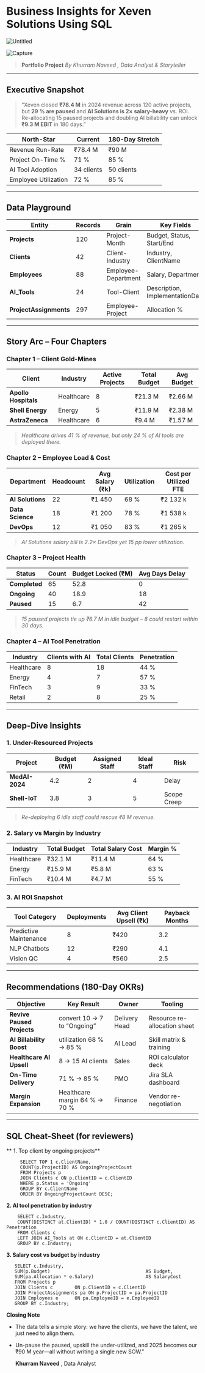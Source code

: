 # Business Insights for Xeven Solutions Using SQL

![Untitled](https://github.com/user-attachments/assets/dd91da1f-6741-4ec8-990f-db1c33a586ad)

![Capture](https://github.com/user-attachments/assets/faaa909c-50a7-48d7-b1ff-c1b28e2124b9)

> **Portfolio Project** 
> *By Khurram Naveed , Data Analyst & Storyteller*  


---

## Executive Snapshot 

> “Xeven closed **₹78.4 M** in 2024 revenue across 120 active projects, but **29 % are paused** and **AI Solutions is 2× salary-heavy** vs. ROI.  
> Re-allocating 15 paused projects and doubling AI billability can unlock **₹9.3 M EBIT** in 180 days.”

| North-Star | Current | 180-Day Stretch |
|---|---|---|
| Revenue Run-Rate | ₹78.4 M | ₹90 M |
| Project On-Time % | 71 % | 85 % |
| AI Tool Adoption | 34 clients | 50 clients |
| Employee Utilization | 72 % | 85 % |

---

## Data Playground

| Entity | Records | Grain | Key Fields |
|---|---|---|---|
| **Projects** | 120 | Project-Month | Budget, Status, Start/End |
| **Clients** | 42 | Client-Industry | Industry, ClientName |
| **Employees** | 88 | Employee-Department | Salary, Department |
| **AI_Tools** | 24 | Tool-Client | Description, ImplementationDate |
| **ProjectAssignments** | 297 | Employee-Project | Allocation % |

---

##  Story Arc – Four Chapters

### Chapter 1 – Client Gold-Mines  

| Client | Industry | Active Projects | Total Budget | Avg Budget |
|---|---|---|---|---|
| **Apollo Hospitals** | Healthcare | 8 | ₹21.3 M | ₹2.66 M |
| **Shell Energy** | Energy | 5 | ₹11.9 M | ₹2.38 M |
| **AstraZeneca** | Healthcare | 6 | ₹9.4 M | ₹1.57 M |

> *Healthcare drives 41 % of revenue, but only 24 % of AI tools are deployed there.*

### Chapter 2 – Employee Load & Cost  

| Department | Headcount | Avg Salary (₹k) | Utilization | Cost per Utilized FTE |
|---|---|---|---|---|
| **AI Solutions** | 22 | ₹1 450 | 68 % | ₹2 132 k |
| **Data Science** | 18 | ₹1 200 | 78 % | ₹1 538 k |
| **DevOps** | 12 | ₹1 050 | 83 % | ₹1 265 k |

> *AI Solutions salary bill is 2.2× DevOps yet 15 pp lower utilization.*

### Chapter 3 – Project Health  

| Status | Count | Budget Locked (₹M) | Avg Days Delay |
|---|---|---|---|
| **Completed** | 65 | 52.8 | 0 |
| **Ongoing** | 40 | 18.9 | 18 |
| **Paused** | 15 | 6.7 | 42 |

> *15 paused projects tie up ₹6.7 M in idle budget – 8 could restart within 30 days.*

### Chapter 4 – AI Tool Penetration  

| Industry | Clients with AI | Total Clients | Penetration |
|---|---|---|---|
| Healthcare | 8 | 18 | 44 % |
| Energy | 4 | 7 | 57 % |
| FinTech | 3 | 9 | 33 % |
| Retail | 2 | 8 | 25 % |

---

##  Deep-Dive Insights  

### 1. Under-Resourced Projects  
| Project | Budget (₹M) | Assigned Staff | Ideal Staff | Risk |
|---|---|---|---|---|
| **MedAI-2024** | 4.2 | 2 | 4 | Delay |
| **Shell-IoT** | 3.8 | 3 | 5 | Scope Creep |

> *Re-deploying 6 idle staff could rescue ₹8 M revenue.*

### 2. Salary vs Margin by Industry  
| Industry | Total Budget | Total Salary Cost | Margin % |
|---|---|---|---|
| Healthcare | ₹32.1 M | ₹11.4 M | 64 % |
| Energy | ₹15.9 M | ₹5.8 M | 63 % |
| FinTech | ₹10.4 M | ₹4.7 M | 55 % |

### 3. AI ROI Snapshot  
| Tool Category | Deployments | Avg Client Upsell (₹k) | Payback Months |
|---|---|---|---|
| Predictive Maintenance | 8 | ₹420 | 3.2 |
| NLP Chatbots | 12 | ₹290 | 4.1 |
| Vision QC | 4 | ₹560 | 2.5 |

---

## Recommendations (180-Day OKRs)

| Objective | Key Result | Owner | Tooling |
|---|---|---|---|
| **Revive Paused Projects** | convert 10 → 7 to “Ongoing” | Delivery Head | Resource re-allocation sheet |
| **AI Billability Boost** | utilization 68 % → 85 % | AI Lead | Skill matrix & training |
| **Healthcare AI Upsell** | 8 → 15 AI clients | Sales | ROI calculator deck |
| **On-Time Delivery** | 71 % → 85 % | PMO | Jira SLA dashboard |
| **Margin Expansion** | Healthcare margin 64 % → 70 % | Finance | Vendor re-negotiation |

---

##  SQL Cheat-Sheet (for reviewers)

** 1. Top client by ongoing projects**

         SELECT TOP 1 c.ClientName,
         COUNT(p.ProjectID) AS OngoingProjectCount
         FROM Projects p
         JOIN Clients c ON p.ClientID = c.ClientID
         WHERE p.Status = 'Ongoing'
         GROUP BY c.ClientName
         ORDER BY OngoingProjectCount DESC;

**2. AI tool penetration by industry**

        SELECT c.Industry,
        COUNT(DISTINCT at.ClientID) * 1.0 / COUNT(DISTINCT c.ClientID) AS Penetration
        FROM Clients c
        LEFT JOIN AI_Tools at ON c.ClientID = at.ClientID
        GROUP BY c.Industry;

**3. Salary cost vs budget by industry**
 
       SELECT c.Industry,
       SUM(p.Budget)                                   AS Budget,
       SUM(pa.Allocation * e.Salary)                   AS SalaryCost
       FROM Projects p
       JOIN Clients c        ON p.ClientID = c.ClientID
       JOIN ProjectAssignments pa ON p.ProjectID = pa.ProjectID
       JOIN Employees e      ON pa.EmployeeID = e.EmployeeID
       GROUP BY c.Industry;

**Closing Note**

- The data tells a simple story: we have the clients, we have the talent, we just need to align them.
- Un-pause the paused, upskill the under-utilized, and 2025 becomes our ₹90 M year—all without writing a single new SOW.”

  **Khurram Naveed** , Data Analyst
